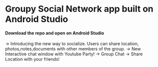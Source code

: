 # Groupy Social Network app built on Android Studio
#### Download the repo and open on Android Studio

-> Introducing the new way to socialize. Users can share location, photos,notes,documents with other members of the group.
-> New Interactive chat window with Youtube Party!
-> Group Chat
-> Share Location with your friends!


